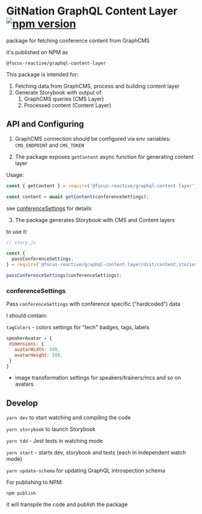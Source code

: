 # GitNation GraphQL Content Layer [![npm version](https://badge.fury.io/js/%40focus-reactive%2Fgraphql-content-layer.svg)](https://badge.fury.io/js/%40focus-reactive%2Fgraphql-content-layer)

package for fetching conference content from GraphCMS

it's published on NPM as

`@focus-reactive/graphql-content-layer`

This package is intended for:

1. Fetching data from GraphCMS, process and building content layer
2. Generate Storybook with output of:
   1. GraphCMS queries (CMS Layer)
   2. Processed content (Content Layer)


## API and Configuring

1. GraphCMS connection should be configured via env variables: `CMS_ENDPOINT` and `CMS_TOKEN`

2. The package exposes `getContent` async function for generating content layer

Usage:

```js
const { getContent } = require('@focus-reactive/graphql-content-layer');

const content = await getContent(conferenceSettings);

```

see [conferenceSettings](#conferencesettings) for details

3. The package generates Storybook with CMS and Content layers

to use it:

```js
// story.js

const {
  passConferenceSettings,
} = require('@focus-reactive/graphql-content-layer/dist/content.stories');

passConferenceSettings(conferenceSettings);
```


### conferenceSettings

Pass `conferenceSettings` with conference specific ("hardcoded") data

I should contain:

`tagColors` - colors settings for "tech" badges, tags, labels

 ```js
speakerAvatar = {
  dimensions: {
    avatarWidth: 500,
    avatarHeight: 500,
  }
}
 ```
 - image transformation settings for speakers/trainers/mcs and so on avatars

## Develop

`yarn dev` to start watching and compiling the code

`yarn storybook` to launch Storybook

`yarn tdd` - Jest tests in watching mode

`yarn start` - starts dev, storybook and tests (each in independent watch mode)

`yarn update-schema` for updating GraphQL introspection schema

For publishing to NPM:

```shell
npm publish
```

it will transpile the code and publish the package

